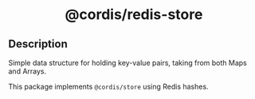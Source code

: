 <div align = "center">

# @cordis/redis-store

</div>

## Description

Simple data structure for holding key-value pairs, taking from both Maps and Arrays.

This package implements `@cordis/store` using Redis hashes.
